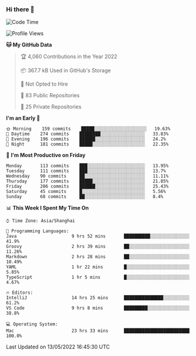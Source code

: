 ### Hi there 👋

<!--
**qbosen/qbosen** is a ✨ _special_ ✨ repository because its `README.md` (this file) appears on your GitHub profile.

Here are some ideas to get you started:

- 🔭 I’m currently working on ...
- 🌱 I’m currently learning ...
- 👯 I’m looking to collaborate on ...
- 🤔 I’m looking for help with ...
- 💬 Ask me about ...
- 📫 How to reach me: ...
- 😄 Pronouns: ...
- ⚡ Fun fact: ...
-->

<!--START_SECTION:waka-->
![Code Time](http://img.shields.io/badge/Code%20Time-0%20secs-blue)

![Profile Views](http://img.shields.io/badge/Profile%20Views-11-blue)

**🐱 My GitHub Data** 

> 🏆 4,060 Contributions in the Year 2022
 > 
> 📦 367.7 kB Used in GitHub's Storage 
 > 
> 🚫 Not Opted to Hire
 > 
> 📜 83 Public Repositories 
 > 
> 🔑 25 Private Repositories  
 > 
**I'm an Early 🐤** 

```text
🌞 Morning    159 commits    █████░░░░░░░░░░░░░░░░░░░░   19.63% 
🌆 Daytime    274 commits    ████████░░░░░░░░░░░░░░░░░   33.83% 
🌃 Evening    196 commits    ██████░░░░░░░░░░░░░░░░░░░   24.2% 
🌙 Night      181 commits    █████░░░░░░░░░░░░░░░░░░░░   22.35%

```
📅 **I'm Most Productive on Friday** 

```text
Monday       113 commits    ███░░░░░░░░░░░░░░░░░░░░░░   13.95% 
Tuesday      111 commits    ███░░░░░░░░░░░░░░░░░░░░░░   13.7% 
Wednesday    90 commits     ██░░░░░░░░░░░░░░░░░░░░░░░   11.11% 
Thursday     177 commits    █████░░░░░░░░░░░░░░░░░░░░   21.85% 
Friday       206 commits    ██████░░░░░░░░░░░░░░░░░░░   25.43% 
Saturday     45 commits     █░░░░░░░░░░░░░░░░░░░░░░░░   5.56% 
Sunday       68 commits     ██░░░░░░░░░░░░░░░░░░░░░░░   8.4%

```


📊 **This Week I Spent My Time On** 

```text
⌚︎ Time Zone: Asia/Shanghai

💬 Programming Languages: 
Java                     9 hrs 52 mins       ██████████░░░░░░░░░░░░░░░   41.9% 
Groovy                   2 hrs 39 mins       ██░░░░░░░░░░░░░░░░░░░░░░░   11.26% 
Markdown                 2 hrs 28 mins       ██░░░░░░░░░░░░░░░░░░░░░░░   10.49% 
YAML                     1 hr 22 mins        █░░░░░░░░░░░░░░░░░░░░░░░░   5.85% 
TypeScript               1 hr 5 mins         █░░░░░░░░░░░░░░░░░░░░░░░░   4.67%

🔥 Editors: 
IntelliJ                 14 hrs 25 mins      ███████████████░░░░░░░░░░   61.2% 
VS Code                  9 hrs 8 mins        █████████░░░░░░░░░░░░░░░░   38.8%

💻 Operating System: 
Mac                      23 hrs 33 mins      █████████████████████████   100.0%

```


 Last Updated on 13/05/2022 16:45:30 UTC
<!--END_SECTION:waka-->
